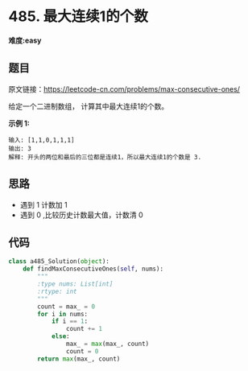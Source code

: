 # 485. 最大连续1的个数
**难度:easy**
## 题目
原文链接：https://leetcode-cn.com/problems/max-consecutive-ones/

给定一个二进制数组， 计算其中最大连续1的个数。

**示例 1:**
```
输入: [1,1,0,1,1,1]
输出: 3
解释: 开头的两位和最后的三位都是连续1，所以最大连续1的个数是 3.
```

## 思路
* 遇到 1 计数加 1
* 遇到 0 ,比较历史计数最大值，计数清 0

## 代码
```python
class a485_Solution(object):
    def findMaxConsecutiveOnes(self, nums):
        """
        :type nums: List[int]
        :rtype: int
        """
        count = max_ = 0
        for i in nums:
            if i == 1:
                count += 1
            else:
                max_ = max(max_, count)
                count = 0
        return max(max_, count)
```
